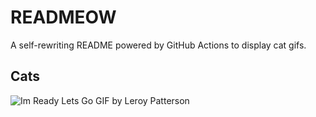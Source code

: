 # READMEOW

A self-rewriting README powered by GitHub Actions to display cat gifs.

## Cats

![Im Ready Lets Go GIF by Leroy Patterson](https://media2.giphy.com/media/CjmvTCZf2U3p09Cn0h/200.gif?cid=9acd02dakt6sa7eprignuz7pnchq40m3kfqfet7d7hdrk4xp&ep=v1_gifs_search&rid=200.gif&ct=g)
